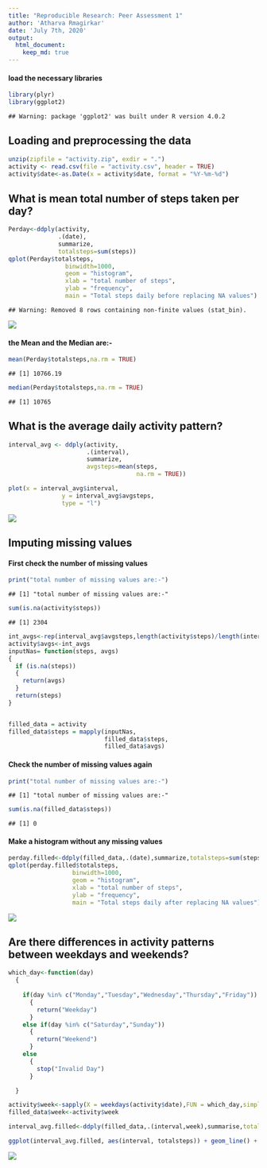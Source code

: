 ```yaml
---
title: "Reproducible Research: Peer Assessment 1"
author: 'Atharva Rmagirkar'
date: 'July 7th, 2020'
output: 
  html_document:
    keep_md: true
---
```




#### load the necessary libraries


```r
library(plyr)
library(ggplot2)
```

```
## Warning: package 'ggplot2' was built under R version 4.0.2
```



## Loading and preprocessing the data


```r
unzip(zipfile = "activity.zip", exdir = ".")
activity <- read.csv(file = "activity.csv", header = TRUE)
activity$date<-as.Date(x = activity$date, format = "%Y-%m-%d")
```



## What is mean total number of steps taken per day?


```r
Perday<-ddply(activity,
              .(date),
              summarize,
              totalsteps=sum(steps))
qplot(Perday$totalsteps,
                binwidth=1000,
                geom = "histogram",
                xlab = "total number of steps",
                ylab = "frequency",
                main = "Total steps daily before replacing NA values")
```

```
## Warning: Removed 8 rows containing non-finite values (stat_bin).
```

![](PA1_template_files/figure-html/unnamed-chunk-3-1.png)<!-- -->

#### the Mean and the Median are:-


```r
mean(Perday$totalsteps,na.rm = TRUE)
```

```
## [1] 10766.19
```

```r
median(Perday$totalsteps,na.rm = TRUE)
```

```
## [1] 10765
```



## What is the average daily activity pattern?


```r
interval_avg <- ddply(activity,
                      .(interval),
                      summarize,
                      avgsteps=mean(steps,
                                    na.rm = TRUE))

plot(x = interval_avg$interval,
               y = interval_avg$avgsteps,
               type = "l")
```

![](PA1_template_files/figure-html/unnamed-chunk-5-1.png)<!-- -->



## Imputing missing values

#### First check the number of missing values


```r
print("total number of missing values are:-")
```

```
## [1] "total number of missing values are:-"
```

```r
sum(is.na(activity$steps))
```

```
## [1] 2304
```


```r
int_avgs<-rep(interval_avg$avgsteps,length(activity$steps)/length(interval_avg$interval))
activity$avgs<-int_avgs
inputNas= function(steps, avgs) 
{
  if (is.na(steps)) 
  { 
    return(avgs)
  }
  return(steps)
}


filled_data = activity
filled_data$steps = mapply(inputNas,
                           filled_data$steps,
                           filled_data$avgs)
```

#### Check the number of missing values again


```r
print("total number of missing values are:-")
```

```
## [1] "total number of missing values are:-"
```

```r
sum(is.na(filled_data$steps))
```

```
## [1] 0
```

#### Make a histogram without any missing values 


```r
perday.filled<-ddply(filled_data,.(date),summarize,totalsteps=sum(steps))
qplot(perday.filled$totalsteps,
                  binwidth=1000,
                  geom = "histogram",
                  xlab = "total number of steps",
                  ylab = "frequency",
                  main = "Total steps daily after replacing NA values")
```

![](PA1_template_files/figure-html/unnamed-chunk-9-1.png)<!-- -->



## Are there differences in activity patterns between weekdays and weekends?


```r
which_day<-function(day)
  {
  
    if(day %in% c("Monday","Tuesday","Wednesday","Thursday","Friday"))
      {
        return("Weekday")
      }
    else if(day %in% c("Saturday","Sunday"))
      {
        return("Weekend")
      }
    else
      {
        stop("Invalid Day")
      }

  }

activity$week<-sapply(X = weekdays(activity$date),FUN = which_day,simplify = TRUE)
filled_data$week<-activity$week

interval_avg.filled<-ddply(filled_data,.(interval,week),summarise,totalsteps=mean(steps))

ggplot(interval_avg.filled, aes(interval, totalsteps)) + geom_line() + facet_grid(week ~ .) + xlab("5 minute interval") + ylab("total steps")  
```

![](PA1_template_files/figure-html/unnamed-chunk-10-1.png)<!-- -->


